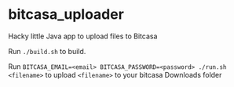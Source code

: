 bitcasa_uploader
================

Hacky little Java app to upload files to Bitcasa

Run ```./build.sh``` to build.

Run ```BITCASA_EMAIL=<email> BITCASA_PASSWORD=<password> ./run.sh <filename>``` to upload ```<filename>``` to your bitcasa Downloads folder
